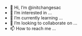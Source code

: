 - 👋 Hi, I’m @initchangesac
- 👀 I’m interested in ...
- 🌱 I’m currently learning ...
- 💞️ I’m looking to collaborate on ...
- 📫 How to reach me ...

<!---
initchangesac/initchangesac is a ✨ special ✨ repository because its `README.md` (this file) appears on your GitHub profile.
You can click the Preview link to take a look at your changes.
--->
